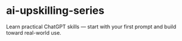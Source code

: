 # ai-upskilling-series
Learn practical ChatGPT skills — start with your first prompt and build toward real-world use.
